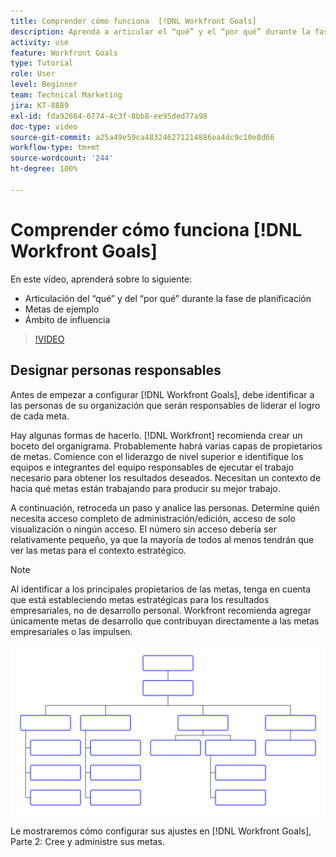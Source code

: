 ```yaml
---
title: Comprender cómo funciona  [!DNL Workfront Goals]
description: Aprenda a articular el “qué” y el “por qué” durante la fase de planificación, las metas de ejemplo y el ámbito de influencia.
activity: use
feature: Workfront Goals
type: Tutorial
role: User
level: Beginner
team: Technical Marketing
jira: KT-8889
exl-id: fda92664-6774-4c3f-8bb8-ee95ded77a98
doc-type: video
source-git-commit: a25a49e59ca483246271214886ea4dc9c10e8d66
workflow-type: tm+mt
source-wordcount: '244'
ht-degree: 100%

---
```


# Comprender cómo funciona [!DNL Workfront Goals]

En este vídeo, aprenderá sobre lo siguiente:

* Articulación del “qué” y del “por qué” durante la fase de planificación
* Metas de ejemplo
* Ámbito de influencia

>[!VIDEO](https://video.tv.adobe.com/v/335183/?quality=12&learn=on)

## Designar personas responsables

Antes de empezar a configurar [!DNL Workfront Goals], debe identificar a las personas de su organización que serán responsables de liderar el logro de cada meta.

Hay algunas formas de hacerlo. [!DNL Workfront] recomienda crear un boceto del organigrama. Probablemente habrá varias capas de propietarios de metas. Comience con el liderazgo de nivel superior e identifique los equipos e integrantes del equipo responsables de ejecutar el trabajo necesario para obtener los resultados deseados. Necesitan un contexto de hacia qué metas están trabajando para producir su mejor trabajo.

A continuación, retroceda un paso y analice las personas. Determine quién necesita acceso completo de administración/edición, acceso de solo visualización o ningún acceso. El número sin acceso debería ser relativamente pequeño, ya que la mayoría de todos al menos tendrán que ver las metas para el contexto estratégico.

>[!NOTE]
>
>Al identificar a los principales propietarios de las metas, tenga en cuenta que está estableciendo metas estratégicas para los resultados empresariales, no de desarrollo personal. Workfront recomienda agregar únicamente metas de desarrollo que contribuyan directamente a las metas empresariales o las impulsen.

![Organigrama en blanco](assets/01-workfront-goals-blank-org-chart.png)

Le mostraremos cómo configurar sus ajustes en [!DNL Workfront Goals], Parte 2: Cree y administre sus metas.

<!--
URL for part 2 reference above
-->
